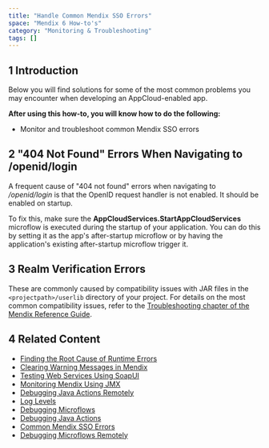 ```yaml
---
title: "Handle Common Mendix SSO Errors"
space: "Mendix 6 How-to's"
category: "Monitoring & Troubleshooting"
tags: []
---
```


## 1 Introduction

Below you will find solutions for some of the most common problems you may encounter when developing an AppCloud-enabled app.

**After using this how-to, you will know how to do the following:**

* Monitor and troubleshoot common Mendix SSO errors

## 2 "404 Not Found" Errors When Navigating to /openid/login

A frequent cause of "404 not found" errors when navigating to */openid/login* is that the OpenID request handler is not enabled. It should be enabled on startup.

To fix this, make sure the **AppCloudServices.StartAppCloudServices** microflow is executed during the startup of your application. You can do this by setting it as the app's after-startup microflow or by having the application's existing after-startup microflow trigger it.

## 3 Realm Verification Errors

These are commonly caused by compatibility issues with JAR files in the `<projectpath>/userlib` directory of your project. For details on the most common compatibility issues, refer to the [Troubleshooting chapter of the Mendix Reference Guide](/refguide6/troubleshooting).

## 4 Related Content

* [Finding the Root Cause of Runtime Errors](/howto6/finding-the-root-cause-of-runtime-errors)
* [Clearing Warning Messages in Mendix](/howto6/clear-warning-messages)
* [Testing Web Services Using SoapUI](/howto6/testing-web-services-using-soapui)
* [Monitoring Mendix Using JMX](/howto6/monitoring-mendix-using-jmx)
* [Debugging Java Actions Remotely](/howto6/debug-java-actions-remotely)
* [Log Levels](/howto6/log-levels)
* [Debugging Microflows](/howto6/debug-microflows)
* [Debugging Java Actions](/howto6/debug-java-actions)
* [Common Mendix SSO Errors](/howto6/handle-common-mendix-sso-errors)
* [Debugging Microflows Remotely](/howto6/debug-microflows-remotely)
